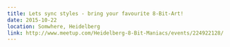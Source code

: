 ```yaml
---
title: Lets sync styles - bring your favourite 8-Bit-Art!
date: 2015-10-22
location: Somwhere, Heidelberg
link: http://www.meetup.com/Heidelberg-8-Bit-Maniacs/events/224922128/
---
```

